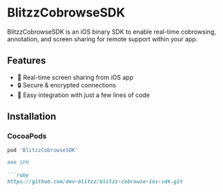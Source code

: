 # BlitzzCobrowseSDK

BlitzzCobrowseSDK is an iOS binary SDK to enable real-time cobrowsing, annotation, and screen sharing for remote support within your app.

## Features

- 📲 Real-time screen sharing from iOS app
- 🔒 Secure & encrypted connections
- 🔧 Easy integration with just a few lines of code

## Installation

### CocoaPods

```ruby
pod 'BlitzzCobrowseSDK'

### SPM

```ruby
https://github.com/dev-blitzz/blitzz-cobrowse-ios-sdk.git
